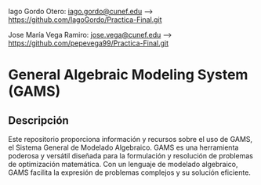 
Iago Gordo Otero: iago.gordo@cunef.edu --> https://github.com/IagoGordo/Practica-Final.git

Jose María Vega Ramiro: jose.vega@cunef.edu --> https://github.com/pepevega99/Practica-Final.git

# General Algebraic Modeling System (GAMS)

## Descripción

Este repositorio proporciona información y recursos sobre el uso de GAMS, el Sistema General de Modelado Algebraico. GAMS es una herramienta poderosa y versátil diseñada para la formulación y resolución de problemas de optimización matemática. Con un lenguaje de modelado algebraico, GAMS facilita la expresión de problemas complejos y su solución eficiente.